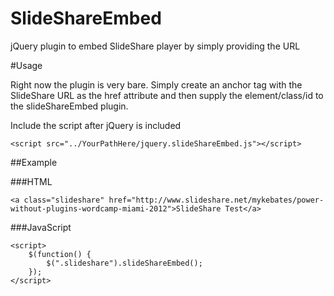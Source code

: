 SlideShareEmbed
===============

jQuery plugin to embed SlideShare player by simply providing the URL


#Usage

Right now the plugin is very bare.  Simply create an anchor tag with the SlideShare URL as the href attribute and then supply the element/class/id to the slideShareEmbed plugin.

Include the script after jQuery is included
```
<script src="../YourPathHere/jquery.slideShareEmbed.js"></script>
```

##Example


###HTML
```
<a class="slideshare" href="http://www.slideshare.net/mykebates/power-without-plugins-wordcamp-miami-2012">SlideShare Test</a>
```

###JavaScript
```
<script>
	$(function() {
		$(".slideshare").slideShareEmbed();
	});
</script>
```